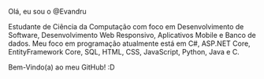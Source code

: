 Olá, eu sou o @Evandru

Estudante de Ciência da Computação com foco em Desenvolvimento de Software, Desenvolvimento Web Responsivo, Aplicativos Mobile e Banco de dados. Meu foco em programação atualmente está em C#, ASP.NET Core, EntityFramework Core, SQL, HTML, CSS, JavaScript, Python, Java e C.

Bem-Vindo(a) ao meu GitHub! :D
